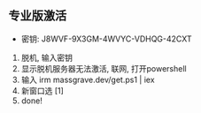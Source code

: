 ## 专业版激活
* 密钥: J8WVF-9X3GM-4WVYC-VDHQG-42CXT

1. 脱机, 输入密钥
2. 显示脱机服务器无法激活, 联网, 打开powershell
3. 输入 irm massgrave.dev/get.ps1 | iex
4. 新窗口选 [1]
5. done!